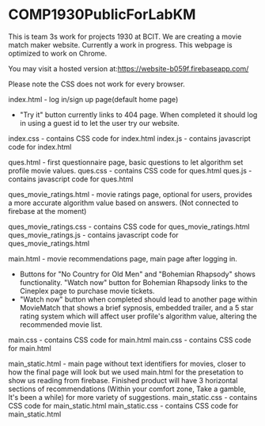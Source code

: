# COMP1930PublicForLabKM
This is team 3s work for projects 1930 at BCIT. We are creating a movie match maker website. Currently a work in progress.
This webpage is optimized to work on Chrome.

You may visit a hosted version at:https://website-b059f.firebaseapp.com/ 

Please note the CSS does not work for every browser.

index.html - log in/sign up page(default home page)
- "Try it" button currently links to 404 page. When completed it should log in using a guest id to let the user try              our website.

index.css - contains CSS code for index.html
index.js - contains javascript code for index.html

ques.html - first questionnaire page, basic questions to let algorithm set profile movie values.
ques.css - contains CSS code for ques.html
ques.js - contains javascript code for ques.html

ques_movie_ratings.html - movie ratings page, optional for users, provides a more accurate algorithm value based on answers.                      (Not connected to firebase at the moment)

ques_movie_ratings.css - contains CSS code for ques_movie_ratings.html
ques_movie_ratings.js - contains javascript code for ques_movie_ratings.html

main.html - movie recommendations page, main page after logging in.
- Buttons for "No Country for Old Men" and "Bohemian Rhapsody" shows functionality. "Watch now" button for Bohemian Rhapsody links to the Cineplex page to purchase movie tickets.
- "Watch now" button when completed should lead to another page within MovieMatch that shows a brief sypnosis, embedded trailer, and a 5 star rating system which will affect user profile's algorithm value, altering the recommended movie list.

main.css - contains CSS code for main.html
main.css - contains CSS code for main.html

main_static.html - main page without text identifiers for movies, closer to how the final page will look but we used main.html for the presetation to show us reading from firebase. Finished product will have 3 horizontal sections of recommendations (Within your comfort zone, Take a gamble, It's been a while) for more variety of suggestions.
main_static.css - contains CSS code for main_static.html
main_static.css - contains CSS code for main_static.html
